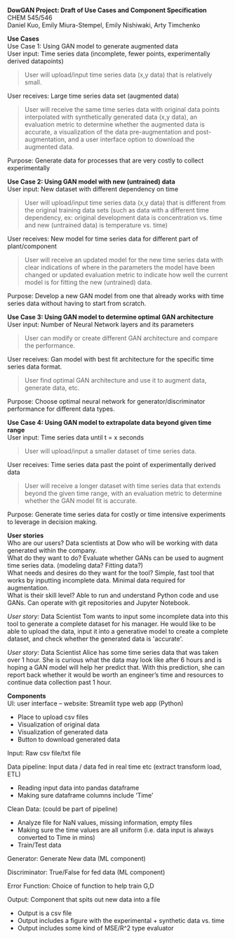**DowGAN Project: Draft of Use Cases and Component Specification**  
CHEM 545/546  
Daniel Kuo, Emily Miura-Stempel, Emily Nishiwaki, Arty Timchenko


**Use Cases**  
Use Case 1: Using GAN model to generate augmented data  
User input: Time series data (incomplete, fewer points, experimentally derived datapoints)
>User will upload/input time series data (x,y data) that is relatively small.

User receives: Large time series data set (augmented data)
>User will receive the same time series data with original data points interpolated with synthetically generated data (x,y data), an evaluation metric to determine whether the augmented data is accurate, a visualization of the data pre-augmentation and post-augmentation, and a user interface option to download the augmented data.

Purpose: Generate data for processes that are very costly to collect experimentally 

**Use Case 2: Using GAN model with new (untrained) data**  
User input: New dataset with different dependency on time  
>User will upload/input time series data (x,y data) that is different from the original training data sets (such as data with a different time dependency, ex: original development data is concentration vs. time and new (untrained data) is temperature vs. time)  

User receives: New model for time series data for different part of plant/component
>User will receive an updated model for the new time series data with clear indications of where in the parameters the model have been changed or updated evaluation metric to indicate how well the current model is for fitting the new (untrained) data.

Purpose: Develop a new GAN model from one that already works with time series data without having to start from scratch.

**Use Case 3: Using GAN model to determine optimal GAN architecture**  
User input: Number of Neural Network layers and its parameters
>User can modify or create different GAN architecture and compare the performance.

User receives: Gan model with best fit architecture for the specific time series data format.
>User find optimal GAN architecture and use it to augment data, generate data, etc.

Purpose: Choose optimal neural network for generator/discriminator performance for different data types.

**Use Case 4: Using GAN model to extrapolate data beyond given time range**  
User input: Time series data until t = x seconds
>User will upload/input a smaller dataset of time series data.

User receives: Time series data past the point of experimentally derived data
>User will receive a longer dataset with time series data that extends beyond the given time range, with an evaluation metric to determine whether the GAN model fit is accurate.

Purpose: Generate time series data for costly or time intensive experiments to leverage in decision making.

**User stories**   
Who are our users? Data scientists at Dow who will be working with data generated within the company.  
What do they want to do? Evaluate whether GANs can be used to augment time series data. (modeling data? Fitting data?)  
What needs and desires do they want for the tool? Simple, fast tool that works by inputting incomplete data. Minimal data required for augmentation.  
What is their skill level? Able to run and understand Python code and use GANs. Can operate with git repositories and Jupyter Notebook.

*User story:* Data Scientist Tom wants to input some incomplete data into this tool to generate a complete dataset for his manager. He would like to be able to upload the data, input it into a generative model to create a complete dataset, and check whether the generated data is 'accurate'.

*User story:* Data Scientist Alice has some time series data that was taken over 1 hour. She is curious what the data may look like after 6 hours and is hoping a GAN model will help her predict that. With this prediction, she can report back whether it would be worth an engineer’s time and resources to continue data collection past 1 hour.

**Components**    
UI: user interface – website: Streamlit type web app (Python)
* Place to upload csv files
* Visualization of original data
* Visualization of generated data
* Button to download generated data

Input: Raw csv file/txt file

Data pipeline: Input data / data fed in real time etc (extract transform load, ETL)
* Reading input data into pandas dataframe
* Making sure dataframe columns include ‘Time’ 

Clean Data: (could be part of pipeline)
* Analyze file for NaN values, missing information, empty files
* Making sure the time values are all uniform (i.e. data input is always converted to Time in mins)
* Train/Test data

Generator: Generate New data (ML component)  

Discriminator: True/False for fed data (ML component)  

Error Function: Choice of function to help train G,D  

Output: Component that spits out new data into a file
* Output is a csv file
* Output includes a figure with the experimental + synthetic data vs. time
* Output includes some kind of MSE/R^2 type evaluator